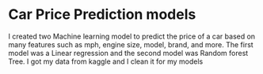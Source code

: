 # Car Price Prediction models 

I created two Machine learning model to predict the price of a car based on many features such as mph, engine size, model, brand, and more. The first model was a Linear regression and the second model was Random forest Tree. I got my data from kaggle and I clean it for my models
